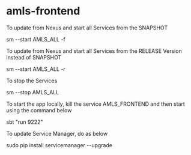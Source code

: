 amls-frontend
=============

To update from Nexus and start all Services from the SNAPSHOT

 sm --start AMLS_ALL -f

To update from Nexus and start all Services from the RELEASE Version instead of SNAPSHOT

 sm --start AMLS_ALL -r

To stop the Services

 sm --stop AMLS_ALL

To start the app locally, kill the service AMLS_FRONTEND and then start using the command below

 sbt "run 9222"

To update Service Manager, do as below

 sudo pip install servicemanager --upgrade

